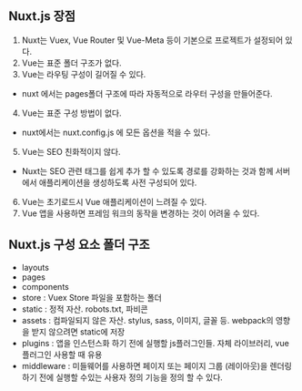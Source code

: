 ## Nuxt.js 장점

1. Nuxt는 Vuex, Vue Router 및 Vue-Meta 등이 기본으로 프로젝트가 설정되어 있다.
2. Vue는 표준 폴더 구조가 없다. 
3. Vue는 라우팅 구성이 길어질 수 있다. 
- nuxt 에서는 pages폴더 구조에 따라 자동적으로 라우터 구성을 만들어준다.
4. Vue는 표준 구성 방법이 없다. 
- nuxt에서는 nuxt.config.js 에 모든 옵션을 적을 수 있다. 
5. Vue는 SEO 친화적이지 않다. 
- Nuxt는 SEO 관련 태그를 쉽게 추가 할 수 있도록 경로를 강화하는 것과 함께 서버에서 애플리케이션을 생성하도록 사전 구성되어 있다.
6. Vue는 초기로드시 Vue 애플리케이션이 느려질 수 있다. 
7. Vue 앱을 사용하면 프레임 워크의 동작을 변경하는 것이 어려울 수 있다.

## Nuxt.js 구성 요소 폴더 구조

- layouts
- pages
- components
- store : Vuex Store 파일을 포함하는 폴더 
- static : 정적 자산. robots.txt, 파비콘
- assets : 컴파일되지 않은 자산. stylus, sass, 이미지, 글꼴 등. webpack의 영향을 받지 않으려면 static에 저장
- plugins : 앱을 인스턴스화 하기 전에 실행할 js플러그인들. 자체 라이브러리, vue 플러그인 사용할 때 유용 
- middleware : 미들웨어를 사용하면 페이지 또는 페이지 그룹 (레이아웃)을 렌더링하기 전에 실행할 수있는 사용자 정의 기능을 정의 할 수 있다.


